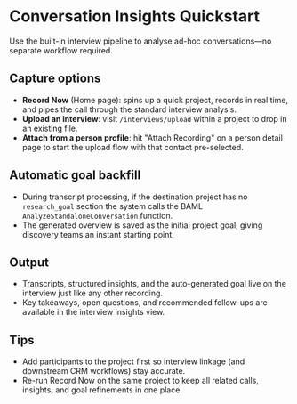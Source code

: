 # Conversation Insights Quickstart

Use the built-in interview pipeline to analyse ad-hoc conversations—no separate workflow required.

## Capture options
- **Record Now** (Home page): spins up a quick project, records in real time, and pipes the call through the standard interview analysis.
- **Upload an interview**: visit `/interviews/upload` within a project to drop in an existing file.
- **Attach from a person profile**: hit "Attach Recording" on a person detail page to start the upload flow with that contact pre-selected.

## Automatic goal backfill
- During transcript processing, if the destination project has no `research_goal` section the system calls the BAML `AnalyzeStandaloneConversation` function.
- The generated overview is saved as the initial project goal, giving discovery teams an instant starting point.

## Output
- Transcripts, structured insights, and the auto-generated goal live on the interview just like any other recording.
- Key takeaways, open questions, and recommended follow-ups are available in the interview insights view.

## Tips
- Add participants to the project first so interview linkage (and downstream CRM workflows) stay accurate.
- Re-run Record Now on the same project to keep all related calls, insights, and goal refinements in one place.
